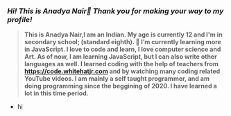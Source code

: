 ### *Hi! This is Anadya Nair🌈 Thank you for making your way to my profile!*
> **This is Anadya Nair,I am an Indian. My age is currently 12 and I'm in secondary school; (standard eighth).
> 🌱 I’m currently learning more in JavaScript.
> I love to code and learn, I love computer science and Art. As of now, I am learning JavaScript, but I can also write other languages as well.
> I learned coding with the help of teachers from **https://code.whitehatjr.com** and by watching many coding related YouTube videos.
> I am mainly a self taught programmer, and am doing programming since the beggining of 2020. I have learned a lot in this time period.**
* hi
<!--
**AnadyaNair/AnadyaNair** is a ✨ _special_ ✨ repository because its `README.md` (this file) appears on your GitHub profile.
